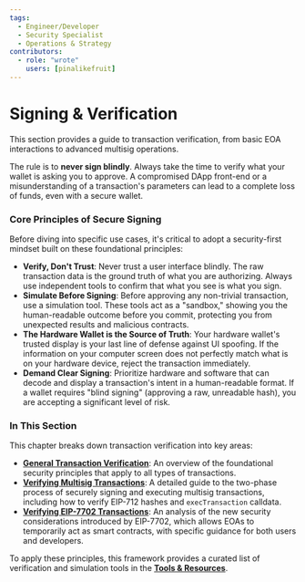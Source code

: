 ```yaml
---
tags:
  - Engineer/Developer
  - Security Specialist
  - Operations & Strategy
contributors:
  - role: "wrote"
    users: [pinalikefruit]
---
```


# Signing & Verification

This section provides a guide to transaction verification, from basic EOA interactions to advanced multisig operations.

The rule is to **never sign blindly**. Always take the time to verify what your wallet is asking you to approve. A compromised DApp front-end or a misunderstanding of a transaction's parameters can lead to a complete loss of funds, even with a secure wallet.

### Core Principles of Secure Signing

Before diving into specific use cases, it's critical to adopt a security-first mindset built on these foundational principles:

- **Verify, Don't Trust**: Never trust a user interface blindly. The raw transaction data is the ground truth of what you are authorizing. Always use independent tools to confirm that what you see is what you sign.
- **Simulate Before Signing**: Before approving any non-trivial transaction, use a simulation tool. These tools act as a "sandbox," showing you the human-readable outcome before you commit, protecting you from unexpected results and malicious contracts.
- **The Hardware Wallet is the Source of Truth**: Your hardware wallet's trusted display is your last line of defense against UI spoofing. If the information on your computer screen does not perfectly match what is on your hardware device, reject the transaction immediately.
- **Demand Clear Signing**: Prioritize hardware and software that can decode and display a transaction's intent in a human-readable format. If a wallet requires "blind signing" (approving a raw, unreadable hash), you are accepting a significant level of risk.

### In This Section

This chapter breaks down transaction verification into key areas:

- **[General Transaction Verification](./)**: An overview of the foundational security principles that apply to all types of transactions.
- **[Verifying Multisig Transactions](../)**: A detailed guide to the two-phase process of securely signing and executing multisig transactions, including how to verify EIP-712 hashes and `execTransaction` calldata.
- **[Verifying EIP-7702 Transactions](./)**: An analysis of the new security considerations introduced by EIP-7702, which allows EOAs to temporarily act as smart contracts, with specific guidance for both users and developers.

To apply these principles, this framework provides a curated list of verification and simulation tools in the **[ Tools & Resources](../appendix/tools-and-resources.md)**.